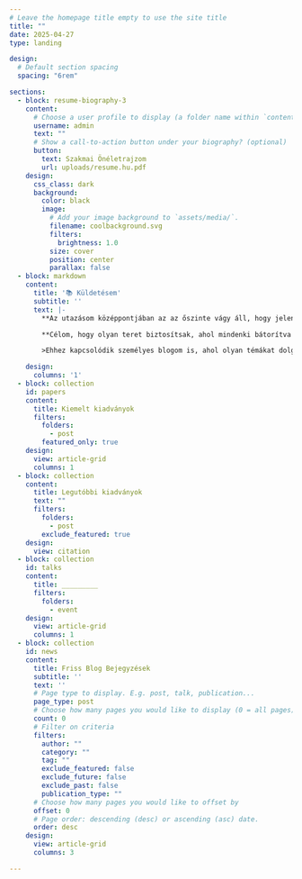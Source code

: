 ```yaml
---
# Leave the homepage title empty to use the site title
title: ""
date: 2025-04-27
type: landing

design:
  # Default section spacing
  spacing: "6rem"

sections:
  - block: resume-biography-3
    content:
      # Choose a user profile to display (a folder name within `content/authors/`)
      username: admin
      text: ""
      # Show a call-to-action button under your biography? (optional)
      button:
        text: Szakmai Önéletrajzom
        url: uploads/resume.hu.pdf
    design:
      css_class: dark
      background:
        color: black
        image:
          # Add your image background to `assets/media/`.
          filename: coolbackground.svg
          filters:
            brightness: 1.0
          size: cover
          position: center
          parallax: false
  - block: markdown
    content:
      title: '📚 Küldetésem'
      subtitle: ''
      text: |-
        **Az utazásom középpontjában az az őszinte vágy áll, hogy jelentőségteljes hatást gyakoroljak mások életére, és hogy mindenki megtalálja saját erősségeit, tehetségeit, valamint tulajdonságait, melyeket megosztva felemelhetjük és támogathatjuk a körülöttünk élőket. Hiszek abban, hogy ezeknek az erősségek felismerése és kihasználása segít egy megértőbb, összetartóbb közösség felépítésében. Rory Vaden szavai által inspirálva - ***„Te vagy a legjobb helyzetben ahhoz, hogy azt a személyt szolgáld, aki valaha voltál”*** - a sebezhetőségünket és tapasztalatainkat nem korlátoknak, hanem az ellenálló képesség és a növekedés forrásainak tekintem. Ha elfogadjuk valódi önmagunkat, jobban megérthetünk és támogathatunk másokat saját útjukon.**

        **Célom, hogy olyan teret biztosítsak, ahol mindenki bátorítva érzi magát, hogy felismerje és megossza saját adottságait, ajándékait. A nyitottság, a kedvesség és a kölcsönös támogatás révén felszabadíthatjuk a bennünk és másokban rejlő lehetőségeket is, ezzel elősegítve az értelmes elmélyülést, a kapcsolódást és a személyes fejlődést. Együtt járunk ezen az úton, és az erősségeink felismerésével hozzájárulunk egy olyan közösséghez, ahol minden hang számít, és ahol a közös növekedés megvalósítható. Őszinte beszélgetésekkel, közös célokkal és empátiával dolgozhatunk egy megértőbb, együttérzőbb jövőért.**

        >Ehhez kapcsolódik személyes blogom is, ahol olyan témákat dolgozok fel, melyek összhangban állnak küldetésem alapelveivel, különösen azzal, hogy önmagunk legjobb változataivá váljunk. Hiszem, hogy a nyitottság, a kedvesség és a kölcsönös támogatás révén mindenki megtalálhatja saját lehetőségeit, és hozzájárulhat közösségünk fejlődéséhez. Blogomban inspiráló, támogató tartalmakat osztok meg, melyek segítenek felfedezni a bennünk rejlő potenciált, támogatva ezzel utunkat a növekedés és a pozitív változás felé. Tarts velem, miközben közösen fedezzük fel erősségeinket, támogatva egymást, hogy önmagunk legjobb változataivá váljunk, és együtt növekedjünk a pozitív változásért - lépésről lépésre.

    design:
      columns: '1'
  - block: collection
    id: papers
    content:
      title: Kiemelt kiadványok
      filters:
        folders:
          - post
        featured_only: true
    design:
      view: article-grid
      columns: 1
  - block: collection
    content:
      title: Legutóbbi kiadványok
      text: ""
      filters:
        folders:
          - post
        exclude_featured: true
    design:
      view: citation
  - block: collection
    id: talks
    content:
      title: _________
      filters:
        folders:
          - event
    design:
      view: article-grid
      columns: 1
  - block: collection
    id: news
    content:
      title: Friss Blog Bejegyzések
      subtitle: ''
      text: ''
      # Page type to display. E.g. post, talk, publication...
      page_type: post
      # Choose how many pages you would like to display (0 = all pages)
      count: 0
      # Filter on criteria
      filters:
        author: ""
        category: ""
        tag: ""
        exclude_featured: false
        exclude_future: false
        exclude_past: false
        publication_type: ""
      # Choose how many pages you would like to offset by
      offset: 0
      # Page order: descending (desc) or ascending (asc) date.
      order: desc
    design:
      view: article-grid
      columns: 3

---
```


